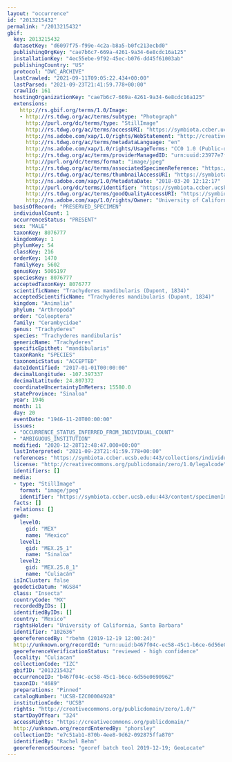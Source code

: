 ```yaml
---
layout: "occurrence"
id: "2013215432"
permalink: "/2013215432"
gbif:
  key: 2013215432
  datasetKey: "d6097f75-f99e-4c2a-b8a5-b0fc213ecbd0"
  publishingOrgKey: "cae7b6c7-669a-4261-9a34-6e8cdc16a125"
  installationKey: "4ec55ebe-9f92-45ec-b076-dd45f61003ab"
  publishingCountry: "US"
  protocol: "DWC_ARCHIVE"
  lastCrawled: "2021-09-11T09:05:22.434+00:00"
  lastParsed: "2021-09-23T21:41:59.778+00:00"
  crawlId: 161
  hostingOrganizationKey: "cae7b6c7-669a-4261-9a34-6e8cdc16a125"
  extensions:
    http://rs.gbif.org/terms/1.0/Image:
    - http://rs.tdwg.org/ac/terms/subtype: "Photograph"
      http://purl.org/dc/terms/type: "StillImage"
      http://rs.tdwg.org/ac/terms/accessURI: "https://symbiota.ccber.ucsb.edu:443/content/specimenImages/UCSB_IZC/UCSB-IZC00004/UCSB-IZC00004928_lg.jpg"
      http://ns.adobe.com/xap/1.0/rights/WebStatement: "http://creativecommons.org/publicdomain/zero/1.0/"
      http://rs.tdwg.org/ac/terms/metadataLanguage: "en"
      http://ns.adobe.com/xap/1.0/rights/UsageTerms: "CC0 1.0 (Public-domain)"
      http://rs.tdwg.org/ac/terms/providerManagedID: "urn:uuid:23977e7f-1c62-4c4a-944b-96270c981871"
      http://purl.org/dc/terms/format: "image/jpeg"
      http://rs.tdwg.org/ac/terms/associatedSpecimenReference: "https://symbiota.ccber.ucsb.edu:443/collections/individual/index.php?occid=102636"
      http://rs.tdwg.org/ac/terms/thumbnailAccessURI: "https://symbiota.ccber.ucsb.edu:443/content/specimenImages/UCSB_IZC/UCSB-IZC00004/UCSB-IZC00004928_tn.jpg"
      http://ns.adobe.com/xap/1.0/MetadataDate: "2018-03-20 12:12:17"
      http://purl.org/dc/terms/identifier: "https://symbiota.ccber.ucsb.edu:443/content/specimenImages/UCSB_IZC/UCSB-IZC00004/UCSB-IZC00004928_lg.jpg"
      http://rs.tdwg.org/ac/terms/goodQualityAccessURI: "https://symbiota.ccber.ucsb.edu:443/content/specimenImages/UCSB_IZC/UCSB-IZC00004/UCSB-IZC00004928.jpg"
      http://ns.adobe.com/xap/1.0/rights/Owner: "University of California, Santa Barbara"
  basisOfRecord: "PRESERVED_SPECIMEN"
  individualCount: 1
  occurrenceStatus: "PRESENT"
  sex: "MALE"
  taxonKey: 8076777
  kingdomKey: 1
  phylumKey: 54
  classKey: 216
  orderKey: 1470
  familyKey: 5602
  genusKey: 5005197
  speciesKey: 8076777
  acceptedTaxonKey: 8076777
  scientificName: "Trachyderes mandibularis (Dupont, 1834)"
  acceptedScientificName: "Trachyderes mandibularis (Dupont, 1834)"
  kingdom: "Animalia"
  phylum: "Arthropoda"
  order: "Coleoptera"
  family: "Cerambycidae"
  genus: "Trachyderes"
  species: "Trachyderes mandibularis"
  genericName: "Trachyderes"
  specificEpithet: "mandibularis"
  taxonRank: "SPECIES"
  taxonomicStatus: "ACCEPTED"
  dateIdentified: "2017-01-01T00:00:00"
  decimalLongitude: -107.397337
  decimalLatitude: 24.807372
  coordinateUncertaintyInMeters: 15580.0
  stateProvince: "Sinaloa"
  year: 1946
  month: 11
  day: 20
  eventDate: "1946-11-20T00:00:00"
  issues:
  - "OCCURRENCE_STATUS_INFERRED_FROM_INDIVIDUAL_COUNT"
  - "AMBIGUOUS_INSTITUTION"
  modified: "2020-12-28T12:48:47.000+00:00"
  lastInterpreted: "2021-09-23T21:41:59.778+00:00"
  references: "https://symbiota.ccber.ucsb.edu:443/collections/individual/index.php?occid=102636"
  license: "http://creativecommons.org/publicdomain/zero/1.0/legalcode"
  identifiers: []
  media:
  - type: "StillImage"
    format: "image/jpeg"
    identifier: "https://symbiota.ccber.ucsb.edu:443/content/specimenImages/UCSB_IZC/UCSB-IZC00004/UCSB-IZC00004928_lg.jpg"
  facts: []
  relations: []
  gadm:
    level0:
      gid: "MEX"
      name: "Mexico"
    level1:
      gid: "MEX.25_1"
      name: "Sinaloa"
    level2:
      gid: "MEX.25.8_1"
      name: "Culiacán"
  isInCluster: false
  geodeticDatum: "WGS84"
  class: "Insecta"
  countryCode: "MX"
  recordedByIDs: []
  identifiedByIDs: []
  country: "Mexico"
  rightsHolder: "University of California, Santa Barbara"
  identifier: "102636"
  georeferencedBy: "rbehm (2019-12-19 12:00:24)"
  http://unknown.org/recordId: "urn:uuid:b467f04c-ec58-45c1-b6ce-6d56e0690962"
  georeferenceVerificationStatus: "reviewed - high confidence"
  locality: "Culiacan"
  collectionCode: "IZC"
  gbifID: "2013215432"
  occurrenceID: "b467f04c-ec58-45c1-b6ce-6d56e0690962"
  taxonID: "4689"
  preparations: "Pinned"
  catalogNumber: "UCSB-IZC00004928"
  institutionCode: "UCSB"
  rights: "http://creativecommons.org/publicdomain/zero/1.0/"
  startDayOfYear: "324"
  accessRights: "https://creativecommons.org/publicdomain/"
  http://unknown.org/recordEnteredBy: "phorsley"
  collectionID: "e7c51ab1-870b-4ee8-9d62-092875ffa870"
  identifiedBy: "Rachel Behm"
  georeferenceSources: "georef batch tool 2019-12-19; GeoLocate"
---
```

